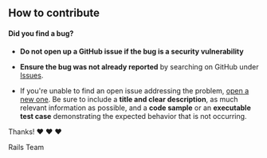 ## How to contribute

#### **Did you find a bug?**

* **Do not open up a GitHub issue if the bug is a security vulnerability**

* **Ensure the bug was not already reported** by searching on GitHub under [Issues](https://github.com/letanure/headles-cms/issues).

* If you're unable to find an open issue addressing the problem, [open a new one](https://github.com/letanure/headles-cms/issues/new). Be sure to include a **title and clear description**, as much relevant information as possible, and a **code sample** or an **executable test case** demonstrating the expected behavior that is not occurring.


Thanks! :heart: :heart: :heart:

Rails Team
